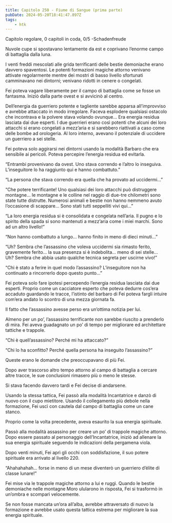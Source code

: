 ```yaml
---
title: Capitolo 250 - Fiume di Sangue (prima parte)
pubDate: 2024-05-20T18:41:47.897Z
tags:
    - htk
---
```


Capitolo regolare,
0 capitoli in coda, 0/5
-Schadenfreude

Nuvole cupe si spostavano lentamente da est e coprivano l’enorme campo di battaglia dalla luna.

I venti freddi mescolati alle grida terrificanti delle bestie demoniache erano davvero spaventosi. Le potenti formazioni magiche attorno venivano attivate regolarmente mentre dei mostri di basso livello sfortunati camminavano nei dintorni; venivano ridotti in cenere o congelati.

Fei poteva vagare liberamente per il campo di battaglia come se fosse un fantasma. Iniziò dalla parte ovest e si avvicinò al centro.

Dell’energia da guerriero potente e tagliente sarebbe apparsa all’improvviso e avrebbe attaccato in modo irregolare. Faceva esplodere qualsiasi ostacolo che incontrava e la polvere stava volando ovunque… Era energia residua lasciata dai due esperti. I due guerrieri erano così potenti che alcuni dei loro attacchi si erano congelati a mezz’aria e si sarebbero riattivati a caso come delle bombe ad orologeria. Al loro interno, avevano il potenziale di uccidere un guerriero a sei stelle.

Fei poteva solo aggirarsi nei dintorni usando la modalità Barbaro che era sensibile ai pericoli. Poteva percepire l’energia residua ed evitarla.

“Entrambi provenivano da ovest. Uno stava correndo e l’altro lo inseguiva. L’inseguitore lo ha raggiunto qui e hanno combattuto.”

“La persona che stava correndo era quella che ha provato ad uccidermi…”

“Che potere terrificante! Uno qualsiasi dei loro attacchi può distruggere montagne… le montagne e le colline nel raggio di due-tre chilometri sono state tutte distrutte. Numerosi animali e bestie non hanno nemmeno avuto l’occasione di scappare… Sono stati tutti seppelliti vivi qui…”

“La loro energia residua si è consolidata e congelata nell’aria. Il pugno e lo spirito della spada si sono mantenuti a mezz’aria come i miei marchi. Sono ad un altro livello!”

“Non hanno combattuto a lungo… hanno finito in meno di dieci minuti…”

“Uh? Sembra che l’assassino che voleva uccidermi sia rimasto ferito, gravemente ferito… la sua presenza si è indebolita… meno di sei stelle… Uh? Sembra che abbia usato qualche tecnica segreta per uscirne vivo!”

“Chi è stato a ferire in quel modo l’assassino? L’inseguitore non ha continuato a rincorrerlo dopo questo punto…”

Fei poteva solo fare ipotesi percependo l’energia residua lasciata dai due esperti. Proprio come un cacciatore esperto che poteva dedurre cos’era accaduto guardando le tracce, l’istinto del barbaro di Fei poteva fargli intuire com’era andato lo scontro di una mezza giornata fa.

Il fatto che l’assassino avesse perso era un’ottima notizia per lui.

Almeno per un po’, l’assassino terrificante non sarebbe riuscito a prenderlo di mira. Fei aveva guadagnato un po’ di tempo per migliorare ed architettare tattiche e trappole.

“Chi è quell’assassino? Perché mi ha attaccato?”

“Chi lo ha sconfitto? Perché quella persona ha inseguito l’assassino?”

Queste erano le domande che preoccupavano di più Fei.

Dopo aver trascorso altro tempo attorno al campo di battaglia a cercare altre tracce, le sue conclusioni rimasero più o meno le stesse.

Si stava facendo davvero tardi e Fei decise di andarsene.

Usando la stessa tattica, Fei passò alla modalità Incantatrice e danzò di nuovo con il cupo mietitore. Usando il collegamento più debole nella formazione, Fei uscì con cautela dal campo di battaglia come un cane stanco.

Proprio come la volta precedente, aveva esaurito la sua energia spirituale.

Passò alla modalità assassino per creare un po’ di trappole magiche attorno. Dopo essere passato al personaggio dell’Incantatrice, iniziò ad allenare la sua energia spirituale seguendo le indicazioni della pergamena viola.

Dopo venti minuti, Fei aprì gli occhi con soddisfazione, il suo potere spirituale era arrivato al livello 220.

“Ahahahahah… forse in meno di un mese diventerò un guerriero d’élite di classe lunare!”

Fei mise via le trappole magiche attorno a lui e ruggì. Quando le bestie demoniache nelle montagne Moro ulularono in risposta, Fei si trasformò in un’ombra e scomparì velocemente.

Se non fosse mancata un’ora all’alba, avrebbe attraversato di nuovo la formazione e avrebbe usato questa tattica estrema per migliorare la sua energia spirituale.


